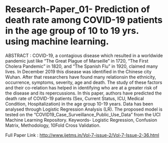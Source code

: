 # Research-Paper_01- Prediction of death rate among COVID-19 patients in the age group of 10 to 19 yrs. using machine learning.

ABSTRACT : 
COVID-19, a contagious disease which resulted in a worldwide pandemic just like “The Great Plague
of Marseille” in 1720, “The First Cholera Pandemic” in 1820, and “The Spanish Flu” in 1920, claimed
many lives. In December 2019 this disease was identified in the Chinese city Wuhan. After that
researchers have found many relationsin the ethnicity, occurrence, symptoms, severity, age and death.
The study of these factors and their co-relation has helped in identifying who are at a greater risk of
the disease and its repercussions.
In this paper, authors have predicted the death rate of COVID-19 patients (Sex, Current Status, ICU,
Medical Condition, Hospitalization) in the age group 10-19 years. Data has been analysed through
Logistic Regression Analysis (LR). The proposed model is tested on the “COVID19_Case_Surveillance_Public_Use_Data” from the UCI Machine Learning Repository.
Keywords- Logistic Regression, Confusion Matrix, Methodology, 10Fold Cross Validation.

Full Paper Link : http://www.ijetms.in/Vol-7-issue-2/Vol-7-Issue-2-36.html

